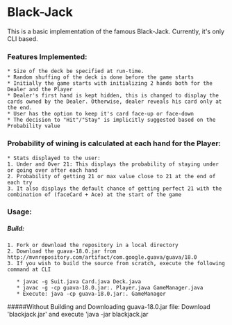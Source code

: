 # Black-Jack
This is a basic implementation of the famous Black-Jack. Currently,  it's only CLI based.
### Features Implemented:
    * Size of the deck be specified at run-time.
    * Random shuffing of the deck is done before the game starts
    * Initially the game starts with initializing 2 hands both for the Dealer and the Player
    * Dealer's first hand is kept hidden, this is changed to display the cards owned by the Dealer. Otherwise, dealer reveals his card only at the end.
    * User has the option to keep it's card face-up or face-down    
    * The decision to "Hit"/"Stay" is implicitly suggested based on the Probability value
### Probability of wining is calculated at each hand for the Player:
    * Stats displayed to the user:
    1. Under and Over 21: This displays the probability of staying under or going over after each hand
    2. Probability of getting 21 or max value close to 21 at the end of each try
    3. It also displays the default chance of getting perfect 21 with the combination of (faceCard + Ace) at the start of the game

### Usage:
##### Build:
    1. Fork or download the repository in a local directory
    2. Download the guava-18.0.jar from http://mvnrepository.com/artifact/com.google.guava/guava/18.0
    3. If you wish to build the source from scratch, execute the following command at CLI
       
       * javac -g Suit.java Card.java Deck.java
       * javac -g -cp guava-18.0.jar:. Player.java GameManager.java
       * Execute: java -cp guava-18.0.jar:. GameManager
       
#####Without Building and Downloading  guava-18.0.jar file:
    Download 'blackjack.jar' and execute 'java -jar  blackjack.jar



